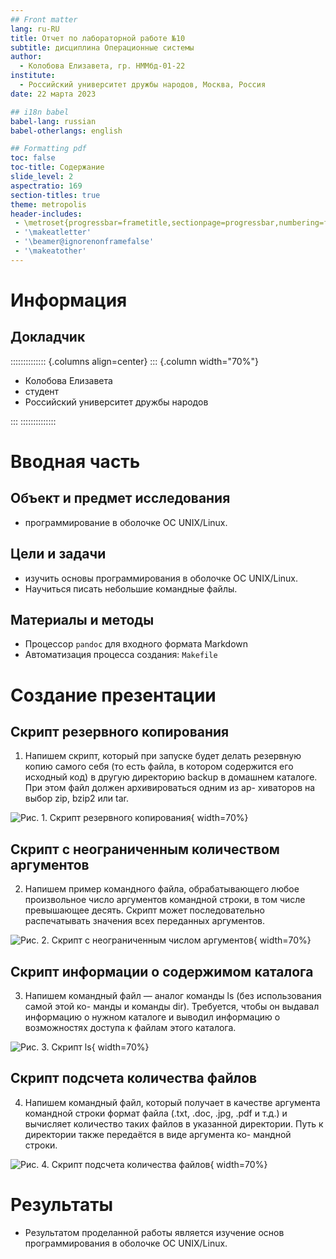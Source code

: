 ```yaml
---
## Front matter
lang: ru-RU
title: Отчет по лабораторной работе №10
subtitle: дисциплина Операционные системы
author:
  - Колобова Елизавета, гр. НММбд-01-22
institute:
  - Российский университет дружбы народов, Москва, Россия
date: 22 марта 2023

## i18n babel
babel-lang: russian
babel-otherlangs: english

## Formatting pdf
toc: false
toc-title: Содержание
slide_level: 2
aspectratio: 169
section-titles: true
theme: metropolis
header-includes:
 - \metroset{progressbar=frametitle,sectionpage=progressbar,numbering=fraction}
 - '\makeatletter'
 - '\beamer@ignorenonframefalse'
 - '\makeatother'
---
```


# Информация

## Докладчик

:::::::::::::: {.columns align=center}
::: {.column width="70%"}

  * Колобова Елизавета 
  * студент
  * Российский университет дружбы народов

:::
::::::::::::::

# Вводная часть

## Объект и предмет исследования

- программирование в оболочке ОС UNIX/Linux.

## Цели и задачи

- изучить основы программирования в оболочке ОС UNIX/Linux. 
- Научиться писать небольшие командные файлы.

## Материалы и методы

- Процессор `pandoc` для входного формата Markdown
- Автоматизация процесса создания: `Makefile`

# Создание презентации

## Скрипт резервного копирования 

1. Напишем скрипт, который при запуске будет делать резервную копию самого себя (то
есть файла, в котором содержится его исходный код) в другую директорию backup
в домашнем каталоге. При этом файл должен архивироваться одним из ар-
хиваторов на выбор zip, bzip2 или tar. 

 ![Рис. 1. Скрипт резервного копирования](image/к1.png){ width=70%}

## Скрипт с неограниченным количеством аргументов  

2. Напишем пример командного файла, обрабатывающего любое произвольное число
аргументов командной строки, в том числе превышающее десять. Скрипт
может последовательно распечатывать значения всех переданных аргументов. 

 ![Рис. 2. Скрипт с неограниченным числом аргументов](image/к2.png){ width=70%}

## Скрипт информации о содержимом каталога

3. Напишем командный файл — аналог команды ls (без использования самой этой ко-
манды и команды dir). Требуется, чтобы он выдавал информацию о нужном каталоге
и выводил информацию о возможностях доступа к файлам этого каталога. 

 ![Рис. 3. Скрипт ls](image/к3.png){ width=70%}

## Скрипт подсчета количества файлов

4. Напишем командный файл, который получает в качестве аргумента командной строки
формат файла (.txt, .doc, .jpg, .pdf и т.д.) и вычисляет количество таких файлов
в указанной директории. Путь к директории также передаётся в виде аргумента ко-
мандной строки.
 
 ![Рис. 4. Скрипт подсчета количества файлов](image/к4.png){ width=70%}
 


# Результаты
- Результатом проделанной работы является изучение основ программирования в оболочке ОС UNIX/Linux. 
